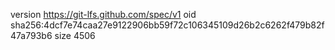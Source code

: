 version https://git-lfs.github.com/spec/v1
oid sha256:4dcf7e74caa27e9122906bb59f72c106345109d26b2c6262f479b82f47a793b6
size 4506
